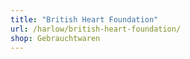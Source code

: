 ```yaml
---
title: "British Heart Foundation"
url: /harlow/british-heart-foundation/
shop: Gebrauchtwaren
---
```

